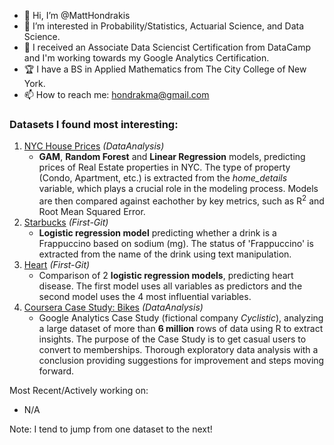 - 👋 Hi, I’m @MattHondrakis
- 🧠 I’m interested in Probability/Statistics, Actuarial Science, and Data Science.
- 🌱 I received an Associate Data Sciencist Certification from DataCamp and I'm working towards my Google Analytics Certification.
- :trophy: I have a BS in Applied Mathematics from The City College of New York.
- 📫 How to reach me: hondrakma@gmail.com
   

### Datasets I found most interesting:   
  1. [NYC House Prices](https://github.com/MattHondrakis/DataAnalysis/blob/main/NYC%20House%20Prices/NYCHousePrices.md) *(DataAnalysis)*
      * **GAM**, **Random Forest** and **Linear Regression** models, predicting prices of Real Estate properties in NYC. The type of property (Condo, Apartment, etc.)           is extracted from the *home_details* variable, which plays a crucial role in the modeling process. Models are then compared against eachother by key metrics,           such as R<sup>2</sup> and Root Mean Squared Error.
  2. [Starbucks](https://github.com/MattHondrakis/First-Git/blob/main/12-21-21/Starbucks.md) *(First-Git)*
      * **Logistic regression model** predicting whether a drink is a Frappuccino based on sodium (mg). The status of 'Frappuccino' is extracted 
        from the name of the drink using text manipulation.
  3. [Heart](https://github.com/MattHondrakis/First-Git/blob/main/01-06-22/heart.md)  *(First-Git)*
      * Comparison of 2 **logistic regression models**, predicting heart disease. The first model uses all variables as predictors and the second model 
        uses the 4 most influential variables. 
  4. [Coursera Case Study: Bikes](https://github.com/MattHondrakis/DataAnalysis/blob/main/Coursera%20Case%20Study/Bikes.md) *(DataAnalysis)*
      * Google Analytics Case Study (fictional company *Cyclistic*), analyzing a large dataset of more than **6 million** rows of data using R to extract insights. The purpose of the Case Study is to get casual users to convert to memberships. Thorough exploratory data analysis with a conclusion providing suggestions for improvement and steps moving forward.


Most Recent/Actively working on: 
   * N/A


Note: I tend to jump from one dataset to the next!
